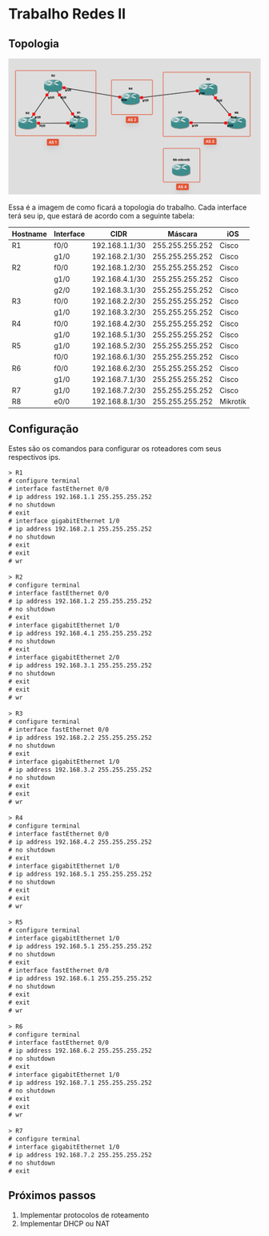 # Trabalho Redes II

## Topologia
![topologia](./topologia.png)

Essa é a imagem de como ficará a topologia do trabalho. Cada interface terá seu ip, que estará de acordo com a seguinte tabela:


| Hostname | Interface | CIDR           | Máscara         | iOS      |
| -------- | --------- | -------------- | --------------- | -------- |
| R1       | f0/0      | 192.168.1.1/30 | 255.255.255.252 | Cisco    |
|          | g1/0      | 192.168.2.1/30 | 255.255.255.252 | Cisco    |
| R2       | f0/0      | 192.168.1.2/30 | 255.255.255.252 | Cisco    |
|          | g1/0      | 192.168.4.1/30 | 255.255.255.252 | Cisco    |
|          | g2/0      | 192.168.3.1/30 | 255.255.255.252 | Cisco    |
| R3       | f0/0      | 192.168.2.2/30 | 255.255.255.252 | Cisco    |
|          | g1/0      | 192.168.3.2/30 | 255.255.255.252 | Cisco    |
| R4       | f0/0      | 192.168.4.2/30 | 255.255.255.252 | Cisco    |
|          | g1/0      | 192.168.5.1/30 | 255.255.255.252 | Cisco    |
| R5       | g1/0      | 192.168.5.2/30 | 255.255.255.252 | Cisco    |
|          | f0/0      | 192.168.6.1/30 | 255.255.255.252 | Cisco    |
| R6       | f0/0      | 192.168.6.2/30 | 255.255.255.252 | Cisco    |
|          | g1/0      | 192.168.7.1/30 | 255.255.255.252 | Cisco    |
| R7       | g1/0      | 192.168.7.2/30 | 255.255.255.252 | Cisco    |
| R8       | e0/0      | 192.168.8.1/30 | 255.255.255.252 | Mikrotik |


## Configuração
Estes são os comandos para configurar os roteadores com seus respectivos ips.
```
> R1
# configure terminal
# interface fastEthernet 0/0
# ip address 192.168.1.1 255.255.255.252
# no shutdown
# exit
# interface gigabitEthernet 1/0
# ip address 192.168.2.1 255.255.255.252
# no shutdown
# exit
# exit
# wr

> R2
# configure terminal
# interface fastEthernet 0/0
# ip address 192.168.1.2 255.255.255.252
# no shutdown
# exit
# interface gigabitEthernet 1/0
# ip address 192.168.4.1 255.255.255.252
# no shutdown
# exit
# interface gigabitEthernet 2/0
# ip address 192.168.3.1 255.255.255.252
# no shutdown
# exit
# exit
# wr

> R3
# configure terminal
# interface fastEthernet 0/0
# ip address 192.168.2.2 255.255.255.252
# no shutdown
# exit
# interface gigabitEthernet 1/0
# ip address 192.168.3.2 255.255.255.252
# no shutdown
# exit
# exit
# wr

> R4
# configure terminal
# interface fastEthernet 0/0
# ip address 192.168.4.2 255.255.255.252
# no shutdown
# exit
# interface gigabitEthernet 1/0
# ip address 192.168.5.1 255.255.255.252
# no shutdown
# exit
# exit
# wr

> R5
# configure terminal
# interface gigabitEthernet 1/0 
# ip address 192.168.5.1 255.255.255.252
# no shutdown
# exit
# interface fastEthernet 0/0
# ip address 192.168.6.1 255.255.255.252
# no shutdown
# exit
# exit
# wr

> R6
# configure terminal
# interface fastEthernet 0/0 
# ip address 192.168.6.2 255.255.255.252
# no shutdown
# exit
# interface gigabitEthernet 1/0
# ip address 192.168.7.1 255.255.255.252
# no shutdown
# exit
# exit
# wr

> R7
# configure terminal
# interface gigabitEthernet 1/0
# ip address 192.168.7.2 255.255.255.252
# no shutdown
# exit

```

## Próximos passos
1. Implementar protocolos de roteamento
2. Implementar DHCP ou NAT


